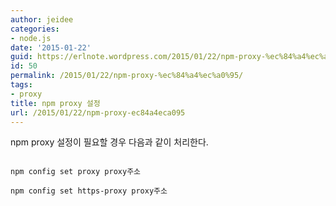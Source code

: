 ```yaml
---
author: jeidee
categories:
- node.js
date: '2015-01-22'
guid: https://erlnote.wordpress.com/2015/01/22/npm-proxy-%ec%84%a4%ec%a0%95/
id: 50
permalink: /2015/01/22/npm-proxy-%ec%84%a4%ec%a0%95/
tags:
- proxy
title: npm proxy 설정
url: /2015/01/22/npm-proxy-ec84a4eca095
---
```


npm proxy 설정이 필요할 경우 다음과 같이 처리한다.

```
      
npm config set proxy proxy주소
      
npm config set https-proxy proxy주소
  
```